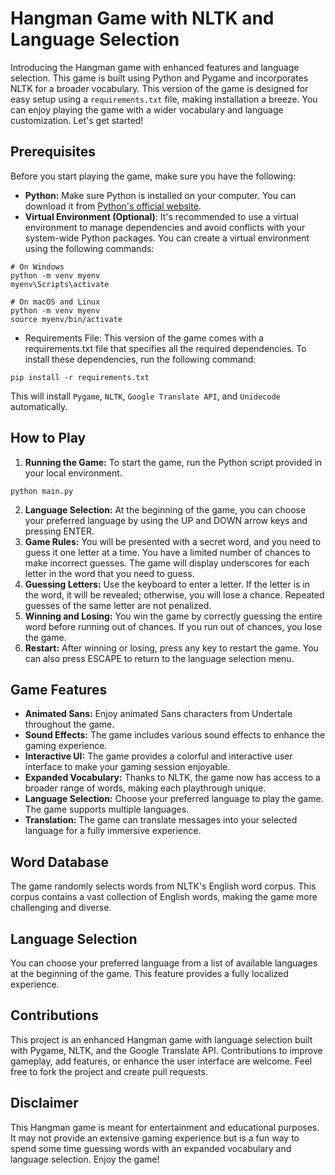 # Hangman Game with NLTK and Language Selection
Introducing the Hangman game with enhanced features and language selection. This game is built using Python and Pygame and incorporates NLTK for a broader vocabulary. This version of the game is designed for easy setup using a `requirements.txt` file, making installation a breeze. You can enjoy playing the game with a wider vocabulary and language customization.  Let's get started!
## Prerequisites
Before you start playing the game, make sure you have the following:
- **Python:** Make sure Python is installed on your computer. You can download it from [Python's official website](https://www.python.org/downloads/).
- **Virtual Environment (Optional)**: It's recommended to use a virtual environment to manage dependencies and avoid conflicts with your system-wide Python packages. You can create a virtual environment using the following commands:
```
# On Windows
python -m venv myenv
myenv\Scripts\activate

# On macOS and Linux
python -m venv myenv
source myenv/bin/activate
```
- Requirements File: This version of the game comes with a requirements.txt file that specifies all the required dependencies. To install these dependencies, run the following command:
```
pip install -r requirements.txt
```
This will install `Pygame`, `NLTK`, `Google Translate API`, and `Unidecode` automatically.
## How to Play
1. **Running the Game:** To start the game, run the Python script provided in your local environment.
```
python main.py
```
2. **Language Selection:** At the beginning of the game, you can choose your preferred language by using the UP and DOWN arrow keys and pressing ENTER.
3. **Game Rules:** You will be presented with a secret word, and you need to guess it one letter at a time. You have a limited number of chances to make incorrect guesses. The game will display underscores for each letter in the word that you need to guess.
4. **Guessing Letters:** Use the keyboard to enter a letter. If the letter is in the word, it will be revealed; otherwise, you will lose a chance. Repeated guesses of the same letter are not penalized.
5. **Winning and Losing:** You win the game by correctly guessing the entire word before running out of chances. If you run out of chances, you lose the game.
6. **Restart:** After winning or losing, press any key to restart the game. You can also press ESCAPE to return to the language selection menu.
## Game Features
- **Animated Sans:** Enjoy animated Sans characters from Undertale throughout the game.
- **Sound Effects:** The game includes various sound effects to enhance the gaming experience.
- **Interactive UI:** The game provides a colorful and interactive user interface to make your gaming session enjoyable.
- **Expanded Vocabulary:** Thanks to NLTK, the game now has access to a broader range of words, making each playthrough unique.
- **Language Selection:** Choose your preferred language to play the game. The game supports multiple languages.
- **Translation:** The game can translate messages into your selected language for a fully immersive experience.
## Word Database
The game randomly selects words from NLTK's English word corpus. This corpus contains a vast collection of English words, making the game more challenging and diverse.
## Language Selection
You can choose your preferred language from a list of available languages at the beginning of the game. This feature provides a fully localized experience.
## Contributions
This project is an enhanced Hangman game with language selection built with Pygame, NLTK, and the Google Translate API. Contributions to improve gameplay, add features, or enhance the user interface are welcome. Feel free to fork the project and create pull requests.
## Disclaimer
This Hangman game is meant for entertainment and educational purposes. It may not provide an extensive gaming experience but is a fun way to spend some time guessing words with an expanded vocabulary and language selection. Enjoy the game!